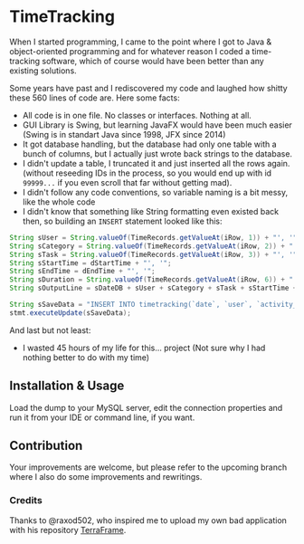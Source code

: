 # TimeTracking
When I started programming, I came to the point where I got to Java & object-oriented programming and for whatever reason I coded a time-tracking software, which of course would have been better than any existing solutions.

Some years have past and I rediscovered my code and laughed how shitty these 560 lines of code are. Here some facts:

- All code is in one file. No classes or interfaces. Nothing at all.
- GUI Library is Swing, but learning JavaFX would have been much easier (Swing is in standart Java since 1998, JFX since 2014)
- It got database handling, but the database had only one table with a bunch of columns, but I actually just wrote back strings to the database.
- I didn't update a table, I truncated it and just inserted all the rows again. (without reseeding IDs in the process, so you would end up with id `99999...` if you even scroll that far without getting mad).
- I didn't follow any code conventions, so variable naming is a bit messy, like the whole code
- I didn't know that something like String formatting even existed back then, so building an `INSERT` statement looked like this:

```java
String sUser = String.valueOf(TimeRecords.getValueAt(iRow, 1)) + "', '";
String sCategory = String.valueOf(TimeRecords.getValueAt(iRow, 2)) + "', '";
String sTask = String.valueOf(TimeRecords.getValueAt(iRow, 3)) + "', '";
String sStartTime = dStartTime + "', '";
String sEndTime = dEndTime + "', '";
String sDuration = String.valueOf(TimeRecords.getValueAt(iRow, 6)) + "'";
String sOutputLine = sDateDB + sUser + sCategory + sTask + sStartTime + sEndTime + sDuration;

String sSaveData = "INSERT INTO timetracking(`date`, `user`, `activity_group`, `activity`, `start_time`, `end_time`, `duration`) VALUES (" + sOutputLine + ")";
stmt.executeUpdate(sSaveData);
```

And last but not least:
- I wasted 45 hours of my life for this... project (Not sure why I had nothing better to do with my time)

## Installation & Usage
Load the dump to your MySQL server, edit the connection properties and run it from your IDE or command line, if you want.

## Contribution
Your improvements are welcome, but please refer to the upcoming branch where I also do some improvements and rewritings.

### Credits
Thanks to @raxod502, who inspired me to upload my own bad application with his repository [TerraFrame](https://github.com/raxod502/TerraFrame).
